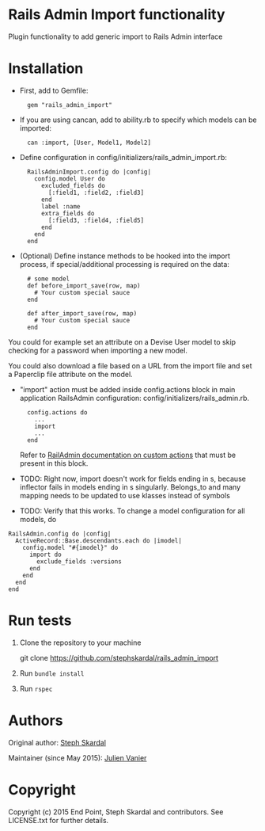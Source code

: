 Rails Admin Import functionality
========

Plugin functionality to add generic import to Rails Admin interface

Installation
========

* First, add to Gemfile:
    
        gem "rails_admin_import"

* If you are using cancan, add to ability.rb to specify which models can be imported:

        can :import, [User, Model1, Model2]

* Define configuration in config/initializers/rails_admin_import.rb:

        RailsAdminImport.config do |config| 
          config.model User do
            excluded_fields do
              [:field1, :field2, :field3]
            end
            label :name
            extra_fields do
              [:field3, :field4, :field5]
            end
          end
        end

* (Optional) Define instance methods to be hooked into the import process, if special/additional processing is required on the data:

        # some model
        def before_import_save(row, map)
          # Your custom special sauce          
        end

        def after_import_save(row, map)
          # Your custom special sauce          
        end

You could for example set an attribute on a Devise User model to skip checking for a password when importing a new model.

You could also download a file based on a URL from the import file and set a Paperclip file attribute on the model.

* "import" action must be added inside config.actions block in main application RailsAdmin configuration: config/initializers/rails_admin.rb.

        config.actions do
          ...
          import
          ...
        end

  Refer to [RailAdmin documentation on custom actions](https://github.com/sferik/rails_admin/wiki/Actions) that must be present in this block.


* TODO: Right now, import doesn't work for fields ending in s, because inflector fails in models ending in s singularly. Belongs_to and many
  mapping needs to be updated to use klasses instead of symbols

* TODO: Verify that this works. To change a model configuration for all models, do

```
RailsAdmin.config do |config|
  ActiveRecord::Base.descendants.each do |imodel|
    config.model "#{imodel}" do
      import do
        exclude_fields :versions
      end
    end
  end
end
```

Run tests
=========

1. Clone the repository to your machine

    git clone https://github.com/stephskardal/rails_admin_import
    
2. Run `bundle install`
3. Run `rspec`


Authors
=======

Original author: [Steph Skardal](https://github.com/stephskardal)

Maintainer (since May 2015): [Julien Vanier](https://github.com/monkbroc)


Copyright
========

Copyright (c) 2015 End Point, Steph Skardal and contributors. See LICENSE.txt for further details.
